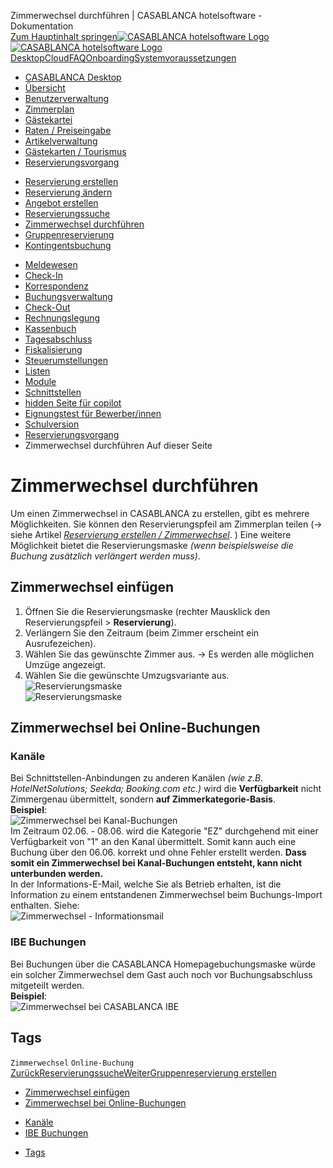 Zimmerwechsel durchführen | CASABLANCA hotelsoftware - Dokumentation  
[Zum Hauptinhalt springen](https://docs.casablanca.at/desktop/reservation_process/room_change/#__docusaurus_skipToContent_fallback)[![CASABLANCA hotelsoftware Logo](https://docs.casablanca.at/img/logo.png) ![CASABLANCA hotelsoftware Logo](https://docs.casablanca.at/img/Casablanca_LOGO_2022_neg.png)](https://docs.casablanca.at/) [Desktop](https://docs.casablanca.at/desktop/desktop/)[Cloud](https://docs.casablanca.at/cloud/cloud_systems/)[FAQ](https://docs.casablanca.at/faq)[Onboarding](https://docs.casablanca.at/onboarding/fiscalization)[Systemvoraussetzungen](https://docs.casablanca.at/system_requirements)  
* [CASABLANCA Desktop](https://docs.casablanca.at/desktop/desktop/)
* [Übersicht](https://docs.casablanca.at/desktop/interface/)
* [Benutzerverwaltung](https://docs.casablanca.at/desktop/user_management/)
* [Zimmerplan](https://docs.casablanca.at/desktop/room_plan/)
* [Gästekartei](https://docs.casablanca.at/desktop/guest_profile/)
* [Raten / Preiseingabe](https://docs.casablanca.at/desktop/raten/)
* [Artikelverwaltung](https://docs.casablanca.at/desktop/articles/)
* [Gästekarten / Tourismus](https://docs.casablanca.at/desktop/guest_cards/)
* [Reservierungsvorgang](https://docs.casablanca.at/desktop/reservation_process/)
+ [Reservierung erstellen](https://docs.casablanca.at/desktop/reservation_process/create_reservation)
+ [Reservierung ändern](https://docs.casablanca.at/desktop/reservation_process/add_change_person_group)
+ [Angebot erstellen](https://docs.casablanca.at/desktop/reservation_process/create_offer)
+ [Reservierungssuche](https://docs.casablanca.at/desktop/reservation_process/reservation_search)
+ [Zimmerwechsel durchführen](https://docs.casablanca.at/desktop/reservation_process/room_change)
+ [Gruppenreservierung](https://docs.casablanca.at/desktop/reservation_process/group_reservation/)
+ [Kontingentsbuchung](https://docs.casablanca.at/desktop/reservation_process/quota_booking/)
* [Meldewesen](https://docs.casablanca.at/desktop/registration/)
* [Check-In](https://docs.casablanca.at/desktop/check_in/)
* [Korrespondenz](https://docs.casablanca.at/desktop/correspondence/)
* [Buchungsverwaltung](https://docs.casablanca.at/desktop/account/)
* [Check-Out](https://docs.casablanca.at/desktop/check-out/)
* [Rechnungslegung](https://docs.casablanca.at/desktop/accounting/)
* [Kassenbuch](https://docs.casablanca.at/desktop/cashbook/)
* [Tagesabschluss](https://docs.casablanca.at/desktop/daily_closing/)
* [Fiskalisierung](https://docs.casablanca.at/desktop/fiscalization/)
* [Steuerumstellungen](https://docs.casablanca.at/desktop/tax_changes/)
* [Listen](https://docs.casablanca.at/desktop/lists/)
* [Module](https://docs.casablanca.at/desktop/module/)
* [Schnittstellen](https://docs.casablanca.at/desktop/interfaces/)
* [hidden Seite für copilot](https://docs.casablanca.at/desktop/hidden_copilot)
* [Eignungstest für Bewerber/innen](https://docs.casablanca.at/desktop/qualification)
* [Schulversion](https://docs.casablanca.at/desktop/schoolversion)  
* [Reservierungsvorgang](https://docs.casablanca.at/desktop/reservation_process/)
* Zimmerwechsel durchführen
Auf dieser Seite

# Zimmerwechsel durchführen  
Um einen Zimmerwechsel in CASABLANCA zu erstellen, gibt es mehrere Möglichkeiten. Sie können den Reservierungspfeil am Zimmerplan teilen (-> siehe Artikel *[Reservierung erstellen / Zimmerwechsel](https://docs.casablanca.at/desktop/reservation_process/create_reservation)*. ) Eine weitere Möglichkeit bietet die Reservierungsmaske *(wenn beispielsweise die Buchung zusätzlich verlängert werden muss)*.

## Zimmerwechsel einfügen[](https://docs.casablanca.at/desktop/reservation_process/room_change/#zimmerwechsel-einfügen "Direkter Link zu Zimmerwechsel einfügen")  
1. Öffnen Sie die Reservierungsmaske (rechter Mausklick den Reservierungspfeil > **Reservierung**).
2. Verlängern Sie den Zeitraum (beim Zimmer erscheint ein Ausrufezeichen).
3. Wählen Sie das gewünschte Zimmer aus. -> Es werden alle möglichen Umzüge angezeigt.
4. Wählen Sie die gewünschte Umzugsvariante aus.  
![Reservierungsmaske](https://docs.casablanca.at/assets/images/reservation_form_1-3d5ff38ba90adc2013307a5e272f48df.png "Reservierungsmaske")  
![Reservierungsmaske](https://docs.casablanca.at/assets/images/reservation_form_2-6a952f167ace1c0a2f2f27696a5181f5.png "Reservierungsmaske")

## Zimmerwechsel bei Online-Buchungen[](https://docs.casablanca.at/desktop/reservation_process/room_change/#zimmerwechsel-bei-online-buchungen "Direkter Link zu Zimmerwechsel bei Online-Buchungen")  
### Kanäle[](https://docs.casablanca.at/desktop/reservation_process/room_change/#kanäle "Direkter Link zu Kanäle")  
Bei Schnittstellen-Anbindungen zu anderen Kanälen *(wie z.B. HotelNetSolutions; Seekda; Booking.com etc.)* wird die **Verfügbarkeit** nicht Zimmergenau übermittelt, sondern **auf Zimmerkategorie-Basis**.  
**Beispiel**:  
![Zimmerwechsel bei Kanal-Buchungen](https://docs.casablanca.at/assets/images/room_change_channel_booking-c56e89637c1833bf2a5fceac686ef77b.png "Zimmerwechsel bei Kanal-Buchungen")  
Im Zeitraum 02.06. - 08.06. wird die Kategorie "EZ" durchgehend mit einer Verfügbarkeit von "1" an den Kanal übermittelt. Somit kann auch eine Buchung über den 06.06. korrekt und ohne Fehler erstellt werden. **Dass somit ein Zimmerwechsel bei Kanal-Buchungen entsteht, kann nicht unterbunden werden.**  
In der Informations-E-Mail, welche Sie als Betrieb erhalten, ist die Information zu einem entstandenen Zimmerwechsel beim Buchungs-Import enthalten. Siehe:  
![Zimmerwechsel - Informationsmail](https://docs.casablanca.at/assets/images/room_change_channel_information-352ee80515a7249cf52bef35014196bd.png "Zimmerwechsel - Informationsmail")

### IBE Buchungen[](https://docs.casablanca.at/desktop/reservation_process/room_change/#ibe-buchungen "Direkter Link zu IBE Buchungen")  
Bei Buchungen über die CASABLANCA Homepagebuchungsmaske würde ein solcher Zimmerwechsel dem Gast auch noch vor Buchungsabschluss mitgeteilt werden.  
**Beispiel**:  
![Zimmerwechsel bei CASABLANCA IBE](https://docs.casablanca.at/assets/images/room_change_ibe-873360b8c9b72031d29f3dc3ea0357ee.png "Zimmerwechsel bei CASABLANCA IBE")

## Tags[](https://docs.casablanca.at/desktop/reservation_process/room_change/#tags "Direkter Link zu Tags")  
`Zimmerwechsel` `Online-Buchung`  
[ZurückReservierungssuche](https://docs.casablanca.at/desktop/reservation_process/reservation_search)[WeiterGruppenreservierung erstellen](https://docs.casablanca.at/desktop/reservation_process/group_reservation/)  
* [Zimmerwechsel einfügen](https://docs.casablanca.at/desktop/reservation_process/room_change/#zimmerwechsel-einfügen)
* [Zimmerwechsel bei Online-Buchungen](https://docs.casablanca.at/desktop/reservation_process/room_change/#zimmerwechsel-bei-online-buchungen)
+ [Kanäle](https://docs.casablanca.at/desktop/reservation_process/room_change/#kanäle)
+ [IBE Buchungen](https://docs.casablanca.at/desktop/reservation_process/room_change/#ibe-buchungen)
* [Tags](https://docs.casablanca.at/desktop/reservation_process/room_change/#tags)